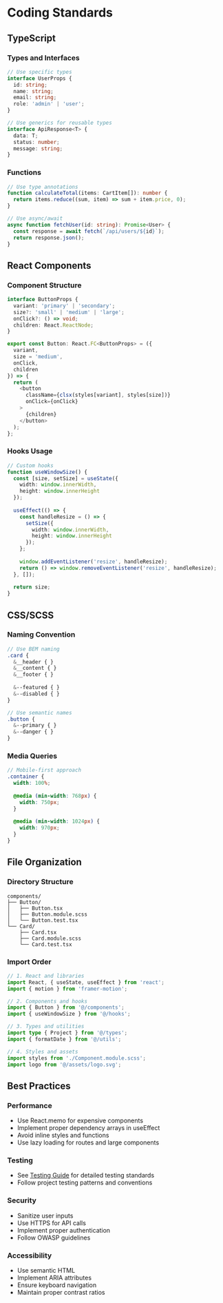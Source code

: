 # Coding Standards

## TypeScript

### Types and Interfaces
```typescript
// Use specific types
interface UserProps {
  id: string;
  name: string;
  email: string;
  role: 'admin' | 'user';
}

// Use generics for reusable types
interface ApiResponse<T> {
  data: T;
  status: number;
  message: string;
}
```

### Functions
```typescript
// Use type annotations
function calculateTotal(items: CartItem[]): number {
  return items.reduce((sum, item) => sum + item.price, 0);
}

// Use async/await
async function fetchUser(id: string): Promise<User> {
  const response = await fetch(`/api/users/${id}`);
  return response.json();
}
```

## React Components

### Component Structure
```typescript
interface ButtonProps {
  variant: 'primary' | 'secondary';
  size?: 'small' | 'medium' | 'large';
  onClick?: () => void;
  children: React.ReactNode;
}

export const Button: React.FC<ButtonProps> = ({
  variant,
  size = 'medium',
  onClick,
  children
}) => {
  return (
    <button
      className={clsx(styles[variant], styles[size])}
      onClick={onClick}
    >
      {children}
    </button>
  );
};
```

### Hooks Usage
```typescript
// Custom hooks
function useWindowSize() {
  const [size, setSize] = useState({
    width: window.innerWidth,
    height: window.innerHeight
  });
  
  useEffect(() => {
    const handleResize = () => {
      setSize({
        width: window.innerWidth,
        height: window.innerHeight
      });
    };
    
    window.addEventListener('resize', handleResize);
    return () => window.removeEventListener('resize', handleResize);
  }, []);
  
  return size;
}
```

## CSS/SCSS

### Naming Convention
```scss
// Use BEM naming
.card {
  &__header { }
  &__content { }
  &__footer { }
  
  &--featured { }
  &--disabled { }
}

// Use semantic names
.button {
  &--primary { }
  &--danger { }
}
```

### Media Queries
```scss
// Mobile-first approach
.container {
  width: 100%;
  
  @media (min-width: 768px) {
    width: 750px;
  }
  
  @media (min-width: 1024px) {
    width: 970px;
  }
}
```

## File Organization

### Directory Structure
```
components/
├── Button/
│   ├── Button.tsx
│   ├── Button.module.scss
│   └── Button.test.tsx
└── Card/
    ├── Card.tsx
    ├── Card.module.scss
    └── Card.test.tsx
```

### Import Order
```typescript
// 1. React and libraries
import React, { useState, useEffect } from 'react';
import { motion } from 'framer-motion';

// 2. Components and hooks
import { Button } from '@/components';
import { useWindowSize } from '@/hooks';

// 3. Types and utilities
import type { Project } from '@/types';
import { formatDate } from '@/utils';

// 4. Styles and assets
import styles from './Component.module.scss';
import logo from '@/assets/logo.svg';
```

## Best Practices

### Performance
- Use React.memo for expensive components
- Implement proper dependency arrays in useEffect
- Avoid inline styles and functions
- Use lazy loading for routes and large components

### Testing
- See [Testing Guide](../testing/TESTING.md) for detailed testing standards
- Follow project testing patterns and conventions

### Security
- Sanitize user inputs
- Use HTTPS for API calls
- Implement proper authentication
- Follow OWASP guidelines

### Accessibility
- Use semantic HTML
- Implement ARIA attributes
- Ensure keyboard navigation
- Maintain proper contrast ratios
